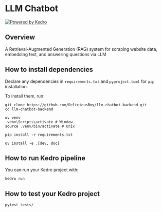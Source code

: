 # LLM Chatbot

[![Powered by Kedro](https://img.shields.io/badge/powered_by-kedro-ffc900?logo=kedro)](https://kedro.org)

## Overview

A Retrieval-Augmented Generation (RAG) system for scraping website data, embedding text, and answering questions via LLM


## How to install dependencies

Declare any dependencies in `requirements.txt` and `pyproject.toml` for `pip` installation.

To install them, run:
```
git clone https://github.com/DeliciousBoy/llm-chatbot-backend.git
cd llm-chatbot-backend
```
```
uv venv
.venv\Scripts\activate # Window
source .venv/bin/activate # Unix
```
```
pip install -r requirements.txt
```
```
uv install -e .[dev, doc]
```

## How to run Kedro pipeline

You can run your Kedro project with:

```
kedro run
```

## How to test your Kedro project
```
pytest tests/
```
